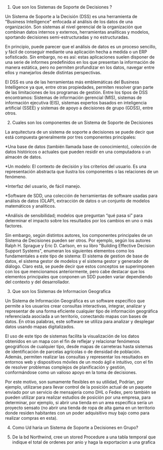 1) Que son los Sistemas de Soporte de Decisiones ?

Un Sistema de Soporte a la Decisión (DSS) es una herramienta de "Business Intelligence" enfocada al análisis de los datos de una organización. Son sistemas  al nivel gerencial de la  organización que combinan datos internos y externos, herramientas analíticas y modelos,  sportando decisiones semi-estructuradas y no estructuradas.

En principio, puede parecer que el análisis de datos es un proceso sencillo, y fácil de conseguir mediante una aplicación hecha a medida o un ERP sofisticado. Sin embargo, no es así: estas aplicaciones suelen disponer de una serie de informes predefinidos en los que presentan la información de manera estática, pero no permiten profundizar en los datos, navegar entre ellos y manejarlos desde distintas perspectivas.

El DSS es una de las herramientas más emblemáticas del Business Intelligence ya que, entre otras propiedades, permiten resolver gran parte de las limitaciones de los programas de gestión. Entre los tipos de DSS encontramos:  Sistemas de información gerencial (MIS), sistemas de información ejecutiva (EIS), sistemas expertos basados en inteligencia artificial (SSEE) y sistemas de apoyo a decisiones de grupo (GDSS), entre otros.

2) Cuales son los componentes de un Sistema de Soporte de Decisiones

La arquitectura de un sistema de soporte a decisiones se puede decir que está compuesta generalmente por tres componentes principales:

*Una base de datos (también llamada base de conocimiento), colección de datos históricos o actuales que pueden residir en una computadora o un almacén de datos.

*Un modelo: El contexto de decisión y los criterios del usuario. Es una representación abstracta que ilustra los componentes o las relaciones de un fenómeno.

*Interfaz del usuario, de fácil manejo. 

*Software de SDD, una colección de herramientas de software usadas para análisis de datos (OLAP), extracción de datos o un conjunto de modelos matemáticos y analíticos.


*Análisis de sensibilidad; modelos que preguntan “qué pasa si” para determinar el impacto sobre los resultados por los cambios en uno o más factores.

Sin embargo, según distintos autores, los componentes principales de un Sistema de Decisiones pueden ser otros. Por ejemplo, según los autores Ralph H. Sprague y Eric D. Carlson, en su libro "Building Effective Decision Support Systems", enumeran los siguientes elementos como los fundamentales a este tipo de sistema: El sistema de gestion de base de datos, el sistema gestor de modelos y el sistema gestor y generador de diálogo. Claro está, se puede decir que estos conceptos se superimponen con los que mencionamos anteriormente, pero cabe destacar que los elementos principales que conponen un SDD pueden variar dependiendo del contexto y del desarrollador.


3) Que son los Sistemas de Informacion Geografica

Un Sistema de Información Geográfica es un software específico que permite a los usuarios crear consultas interactivas, integrar, analizar y representar de una forma eficiente cualquier tipo de información geográfica referenciada asociada a un territorio, conectando mapas con bases de datos. En otras palabras, este software se utiliza para analizar y desplegar datos usando mapas digitalizados.

El uso de este tipo de sistemas facilita la visualización de los datos obtenidos en un mapa con el fin de reflejar y relacionar fenómenos geográficos de cualquier tipo, desde mapas de carreteras hasta sistemas de identificación de parcelas agrícolas o de densidad de población. Además, permiten realizar las consultas y representar los resultados en entornos web y dispositivos móviles de un modo ágil e intuitivo, con el fin de resolver problemas complejos de planificación y gestión, conformándose como un valioso apoyo en la toma de decisiones.

Por este motivo, son sumamente flexibles en su utilidad, Podrían, por ejemplo, utilizarse para llevar control de la posición actual de un paquete enviado por un servicio de mensajería como DHL o Fedex, pero también se pueden utilizar para realizar estudios de posición por una empresa, para determinar, por ejemplo, si abrir una tienda en un area específica sería un proyecto sensato (no abrir una tienda de ropa de alta gama en un territorio donde residen habitantes con un poder adquisitivo muy bajo como para realizar compras en esta).

4) Como Ud haria un Sistema de Soporte a Decisiones en Grupo?

5) De la bd Northwind, cree un stored Procedure a una tabla 
temporal que indique el total de ordenes por anio 
y haga la exportacion a una grafica
